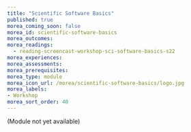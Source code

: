 ```yaml
---
title: "Scientific Software Basics"
published: true
morea_coming_soon: false
morea_id: scientific-software-basics
morea_outcomes:
morea_readings:
  - reading-screencast-workshop-sci-software-basics-s22
morea_experiences:
morea_assessments:
morea_prerequisites:
morea_type: module
morea_icon_url: /morea/scientific-software-basics/logo.jpg
morea_labels:
- Workshop
morea_sort_order: 40
---
```


(Module not yet available)

